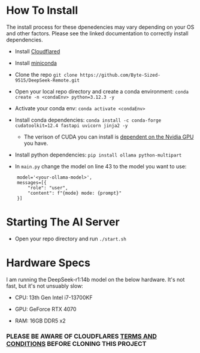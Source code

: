 <h1>How To Install</h1>

The install process for these dpenedencies may vary depending on your OS and other factors. Please see the linked documentation to correctly install dependencies.

- Install [Cloudflared](https://developers.cloudflare.com/cloudflare-one/connections/connect-networks/downloads/)

- Install [miniconda](https://www.anaconda.com/docs/getting-started/miniconda/install)

- Clone the repo `git clone https://github.com/Byte-Sized-9515/DeepSeek-Remote.git`

- Open your local repo directory and create a conda environment: `conda create -n <condaEnv> python=3.12.3 -y`

- Activate your conda env: `conda activate <condaEnv>`

- Install conda dependencies: `conda install -c conda-forge cudatoolkit=12.4 fastapi uvicorn jinja2 -y`
  
  - The verison of CUDA you can install is [dependent on the Nvidia GPU](https://developer.nvidia.com/cuda-gpus) you have. 

- Install python dependencies: `pip install ollama python-multipart`

- In `main.py` change the model on line 43 to the model you want to use:

```response = ollama.chat(
    model='<your-ollama-model>',
    messages=[{
        "role": "user",
        "content": f"{mode} mode: {prompt}"
    }]
```

<h1>Starting The AI Server</h1>

- Open your repo directory and run `./start.sh`

<h1>Hardware Specs</h1>

I am running the DeepSeek-r1:14b model on the below hardware. It's not fast, but it's not unsuably slow:

- CPU: 13th Gen Intel i7-13700KF

- GPU: GeForce RTX 4070

- RAM: 16GB DDR5 x2

<h3>PLEASE BE AWARE OF CLOUDFLARES <a href="https://www.cloudflare.com/website-terms/#:~:text=You%20may%20not%20use%20the,any%20Websites%20or%20Online%20Services">TERMS AND CONDITIONS</a> BEFORE CLONING THIS PROJECT</h3>